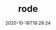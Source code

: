 ---
date: '2020-10-18T18:28:24'
draft: false
metadata:
  description: cloud native software supply chain ☁️🔗
  homepage: ''
  name: rode
  owner:
    github_url: https://github.com/liatrio
    login: liatrio
    name: Liatrio
    url: http://liatrio.com
  url: https://github.com/liatrio/rode
tags: []
title: rode
type: tool
---